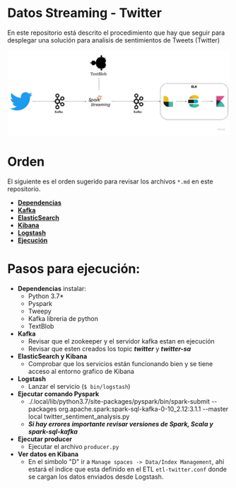# Datos Streaming - Twitter

En este repositorio está descrito el procedimiento que hay que seguir para desplegar una solución para analisis de sentimientos de Tweets (Twitter)

![vista implementación](./arch.jpg)

# Orden

El siguiente es el orden sugerido para revisar los archivos `*.md` en este repositorio.
- **[Dependencias](dependencias.md)**
- **[Kafka](kafka.md)**
- **[ElasticSearch](elasticsearch.md)**
- **[Kibana](kibana.md)**
- **[Logstash](logstash.md)**
- **[Ejecución](README.md)**

# Pasos para ejecución:
- **Dependencias**
	instalar:
	- Python 3.7*
	- Pyspark
	- Tweepy
	- Kafka libreria de python
	- TextBlob
- **Kafka**
	-	Revisar que el zookeeper y el servidor kafka estan en ejecución
	-	Revisar que esten creados los topic ***twitter*** y ***twitter-sa***
- **ElasticSearch y Kibana**
	- Comprobar que los servicios están funcionando bien y se tiene acceso al entorno grafico de Kibana
- **Logstash**
	- Lanzar el servicio (`$ bin/logstash`)
- **Ejecutar comando Pyspark**
	- ./.local/lib/python3.7/site-packages/pyspark/bin/spark-submit --packages org.apache.spark:spark-sql-kafka-0-10_2.12:3.1.1 --master local twitter_sentiment_analysis.py 
	- ***Si hay errores importante revisar versiones de Spark, Scala y spark-sql-kafka***
- **Ejecutar producer**
	- Ejecutar el archivo `producer.py`
- **Ver datos en Kibana**
	- En el simbolo "D" ir a `Manage spaces -> Data/Index Management`, ahí estará el indice que esta definido en el ETL `etl-twitter.conf` donde se cargan los datos enviados desde Logstash.
